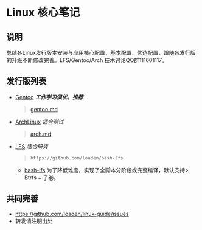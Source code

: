 # Linux 核心笔记

## 说明

总结各Linux发行版本安装与应用核心配置、基本配置、优选配置，跟随各发行版的升级不断修改完善。LFS/Gentoo/Arch 技术讨论QQ群111601117。

## 发行版列表

* [Gentoo](https://www.gentoo.org/) ***工作学习倶优，推荐***
  > [gentoo.md](gentoo.md)
* [ArchLinux](https://archlinux.org/) *适合测试*
  > [arch.md](arch.md)
* [LFS](https://github.com/loaden/bash-lfs) *适合研究*
  > `https://github.com/loaden/bash-lfs`
  * [bash-lfs](<https://github.com/loaden/bash-lfs>) 为了降低难度，实现了全脚本分阶段或完整编译，默认支持> Btrfs + 子卷。

## 共同完善

* <https://github.com/loaden/linux-guide/issues>
* 转发请注明出处
